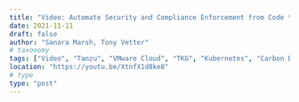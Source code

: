 ```yaml
---
title: "Video: Automate Security and Compliance Enforcement from Code to Consumption with VMware Tanzu"
date: 2021-11-11
draft: false
author: "Sanara Marsh, Tony Vetter"
# taxonomy
tags: ["Video", "Tanzu", "VMware Cloud", "TKG", "Kubernetes", "Carbon Black","DevSecOps"]
location: "https://youtu.be/XtnfX1d8ke8"
# type
type: "post"
---
```

